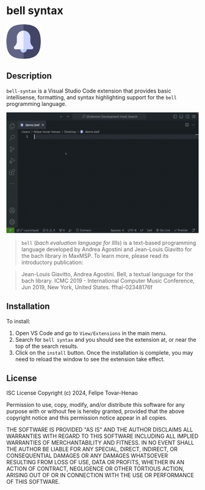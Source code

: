 # bell syntax

<img height="90px" src="./images/logo.png"/>

## Description

`bell-syntax` is a Visual Studio Code extension that provides basic intellisense, formatting, and syntax highlighting support for the `bell` programming language.

<img src="./preview.gif"/>

> `bell` (_bach evaluation language for lllls_) is a text-based programming language developed by Andrea Agostini and Jean-Louis Giavitto for the bach library in MaxMSP. To learn more, please read its introductory publication:

> Jean-Louis Giavitto, Andrea Agostini. Bell, a textual language for the bach library. ICMC 2019 -
> International Computer Music Conference, Jun 2019, New York, United States. ffhal-02348176f

## Installation

To install:

1. Open VS Code and go to `View/Extensions` in the main menu.
2. Search for `bell syntax` and you should see the extension at, or near the top of the search results.
3. Click on the `install` button. Once the installation is complete, you may need to reload the window to see the extension take effect.

## License

ISC License
Copyright (c) 2024, Felipe Tovar-Henao

Permission to use, copy, modify, and/or distribute this software for any purpose with or without fee is hereby granted, provided that the above copyright notice and this permission notice appear in all copies.

THE SOFTWARE IS PROVIDED "AS IS" AND THE AUTHOR DISCLAIMS ALL WARRANTIES WITH REGARD TO THIS SOFTWARE INCLUDING ALL IMPLIED WARRANTIES OF MERCHANTABILITY AND FITNESS. IN NO EVENT SHALL THE AUTHOR BE LIABLE FOR ANY SPECIAL, DIRECT, INDIRECT, OR CONSEQUENTIAL DAMAGES OR ANY DAMAGES WHATSOEVER RESULTING FROM LOSS OF USE, DATA OR PROFITS, WHETHER IN AN ACTION OF CONTRACT, NEGLIGENCE OR OTHER TORTIOUS ACTION, ARISING OUT OF OR IN CONNECTION WITH THE USE OR PERFORMANCE OF THIS SOFTWARE.
